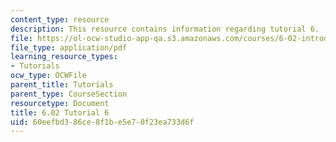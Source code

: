 ```yaml
---
content_type: resource
description: This resource contains information regarding tutorial 6.
file: https://ol-ocw-studio-app-qa.s3.amazonaws.com/courses/6-02-introduction-to-eecs-ii-digital-communication-systems-fall-2012/60eefbd386ce8f1be5e70f23ea733d6f_MIT6_02F12_tutor06.pdf
file_type: application/pdf
learning_resource_types:
- Tutorials
ocw_type: OCWFile
parent_title: Tutorials
parent_type: CourseSection
resourcetype: Document
title: 6.02 Tutorial 6
uid: 60eefbd3-86ce-8f1b-e5e7-0f23ea733d6f
---
```

